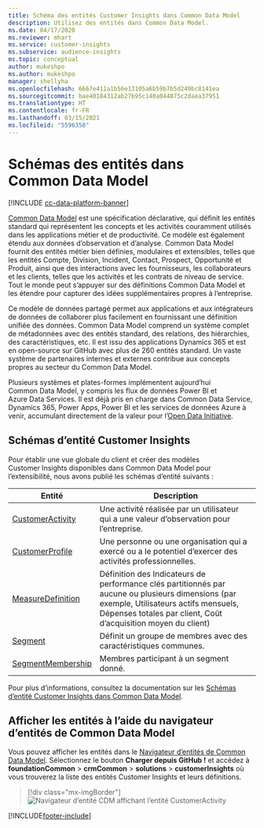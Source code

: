 ```yaml
---
title: Schéma des entités Customer Insights dans Common Data Model
description: Utilisez des entités dans Common Data Model.
ms.date: 04/17/2020
ms.reviewer: mhart
ms.service: customer-insights
ms.subservice: audience-insights
ms.topic: conceptual
author: mukeshpo
ms.author: mukeshpo
manager: shellyha
ms.openlocfilehash: 6667e411a1b56e13105a6b59b7b5d249bc8141ea
ms.sourcegitcommit: bae40184312ab27b95c140a044875c2daea37951
ms.translationtype: HT
ms.contentlocale: fr-FR
ms.lasthandoff: 03/15/2021
ms.locfileid: "5596358"
---
```

# <a name="entity-schemas-in-common-data-model"></a>Schémas des entités dans Common Data Model

[!INCLUDE [cc-data-platform-banner](../includes/cc-data-platform-banner.md)]

[Common Data Model](/common-data-model/) est une spécification déclarative, qui définit les entités standard qui représentent les concepts et les activités couramment utilisés dans les applications métier et de productivité. Ce modèle est également étendu aux données d’observation et d’analyse. Common Data Model fournit des entités métier bien définies, modulaires et extensibles, telles que les entités Compte, Division, Incident, Contact, Prospect, Opportunité et Produit, ainsi que des interactions avec les fournisseurs, les collaborateurs et les clients, telles que les activités et les contrats de niveau de service. Tout le monde peut s’appuyer sur des définitions Common Data Model et les étendre pour capturer des idées supplémentaires propres à l’entreprise.

Ce modèle de données partagé permet aux applications et aux intégrateurs de données de collaborer plus facilement en fournissant une définition unifiée des données. Common Data Model comprend un système complet de métadonnées avec des entités standard, des relations, des hiérarchies, des caractéristiques, etc. Il est issu des applications Dynamics 365 et est en open-source sur GitHub avec plus de 260 entités standard. Un vaste système de partenaires internes et externes contribue aux concepts propres au secteur du Common Data Model.

Plusieurs systèmes et plates-formes implémentent aujourd’hui Common Data Model, y compris les flux de données Power BI et Azure Data Services. Il est déjà pris en charge dans Common Data Service, Dynamics 365, Power Apps, Power BI et les services de données Azure à venir, accumulant directement de la valeur pour l’[Open Data Initiative](https://www.microsoft.com/open-data-initiative).

## <a name="customer-insights-entity-schemas"></a>Schémas d’entité Customer Insights

Pour établir une vue globale du client et créer des modèles Customer Insights disponibles dans Common Data Model pour l’extensibilité, nous avons publié les schémas d’entité suivants :

| Entité | Description |
|---------|---------|
|[CustomerActivity](/common-data-model/schema/core/applicationcommon/foundationcommon/crmcommon/solutions/customerinsights/customeractivity) | Une activité réalisée par un utilisateur qui a une valeur d’observation pour l’entreprise. |
|[CustomerProfile](/common-data-model/schema/core/applicationcommon/foundationcommon/crmcommon/solutions/customerinsights/customerprofile) | Une personne ou une organisation qui a exercé ou a le potentiel d’exercer des activités professionnelles. |
|[MeasureDefinition](/common-data-model/schema/core/applicationcommon/foundationcommon/crmcommon/solutions/customerinsights/measuredefinition) | Définition des Indicateurs de performance clés partitionnés par aucune ou plusieurs dimensions (par exemple, Utilisateurs actifs mensuels, Dépenses totales par client, Coût d’acquisition moyen du client) |
|[Segment](/common-data-model/schema/core/applicationcommon/foundationcommon/crmcommon/solutions/customerinsights/segment) | Définit un groupe de membres avec des caractéristiques communes. |
|[SegmentMembership](/common-data-model/schema/core/applicationcommon/foundationcommon/crmcommon/solutions/customerinsights/segmentmembership) | Membres participant à un segment donné. |

Pour plus d’informations, consultez la documentation sur les [Schémas d’entité Customer Insights dans Common Data Model](/common-data-model/schema/core/applicationcommon/foundationcommon/crmcommon/solutions/customerinsights/overview).

## <a name="view-entities-using-the-common-data-model-entity-navigator"></a>Afficher les entités à l’aide du navigateur d’entités de Common Data Model

Vous pouvez afficher les entités dans le [Navigateur d’entités de Common Data Model](https://microsoft.github.io/CDM/). Sélectionnez le bouton **Charger depuis GitHub !** et accédez à **foundationCommon** > **crmCommon** > **solutions** > **customerInsights** où vous trouverez la liste des entités Customer Insights et leurs définitions.
> [!div class="mx-imgBorder"]
> ![Navigateur d’entité CDM affichant l’entité CustomerActivity](media/CDM-entity-navigator.png "Navigateur d’entité CDM affichant l’entité CustomerActivity")


[!INCLUDE[footer-include](../includes/footer-banner.md)]